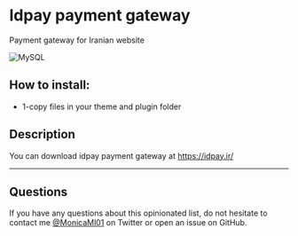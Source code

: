 # Idpay payment gateway

Payment gateway for Iranian website

![MySQL](https://img.shields.io/static/v1?label=%3CMySQL%3E&Database=%3CMESSAGE%3E&color=%3CCOLOR%3E)


## How to install:

- 1-copy files in your theme and plugin folder

## Description

You can download idpay payment gateway at https://idpay.ir/

---

## Questions

If you have any questions about this opinionated list, do not hesitate to contact me [@MonicaMl01](https://twitter.com/MonicaMl01) on Twitter or open an issue on GitHub.